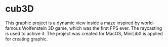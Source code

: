 # cub3D
This graphic project is a dynamic view inside a maze inspired by world-famous Wolfenstein 3D game, which was the first FPS ever. The raycasting is used to achive it. The project was created for MacOS, MiniLibX is applied for creating graphic.
